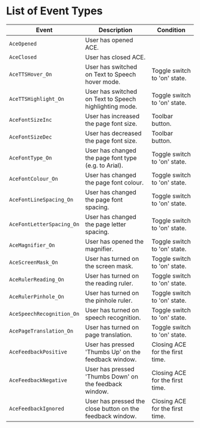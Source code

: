 # List of Event Types

Event | Description | Condition
--- | --- | ---
`AceOpened` | User has opened ACE. | 
`AceClosed` | User has closed ACE. | 
`AceTTSHover_On` | User has switched on Text to Speech hover mode. | Toggle switch to 'on' state.
`AceTTSHighlight_On` | User has switched on Text to Speech highlighting mode. | Toggle switch to 'on' state.
`AceFontSizeInc` | User has increased the page font size. | Toolbar button.
`AceFontSizeDec` | User has decreased the page font size. | Toolbar button.
`AceFontType_On` | User has changed the page font type (e.g. to Arial). | Toggle switch to 'on' state.
`AceFontColour_On` | User has changed the page font colour. | Toggle switch to 'on' state.
`AceFontLineSpacing_On` | User has changed the page font spacing. | Toggle switch to 'on' state.
`AceFontLetterSpacing_On` | User has changed the page letter spacing. | Toggle switch to 'on' state.
`AceMagnifier_On` | User has opened the magnifier. | Toggle switch to 'on' state.
`AceScreenMask_On` | User has turned on the screen mask. | Toggle switch to 'on' state.
`AceRulerReading_On` | User has turned on the reading ruler. | Toggle switch to 'on' state.
`AceRulerPinhole_On` | User has turned on the pinhole ruler. | Toggle switch to 'on' state.
`AceSpeechRecognition_On` | User has turned on speech recognition. | Toggle switch to 'on' state.
`AcePageTranslation_On` | User has turned on page translation. | Toggle switch to 'on' state.
`AceFeedbackPositive` | User has pressed 'Thumbs Up' on the feedback window. | Closing ACE for the first time.
`AceFeedbackNegative` | User has pressed 'Thumbs Down' on the feedback window. | Closing ACE for the first time.
`AceFeedbackIgnored` | User has pressed the close button on the feedback window. | Closing ACE for the first time.
 
